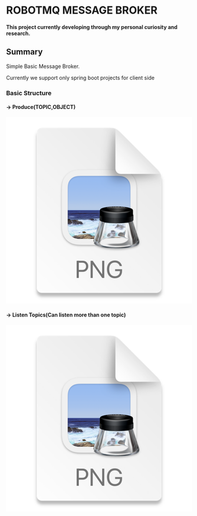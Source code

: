 # ROBOTMQ MESSAGE BROKER


#### This project currently developing through my personal curiosity and research.


## Summary

Simple Basic Message Broker. 

Currently we support only spring boot projects for client side

### Basic Structure 

#### -> Produce(TOPIC,OBJECT) 
![img_1.png](img_1.png)

#### -> Listen Topics(Can listen more than one topic)
![img.png](img.png)







